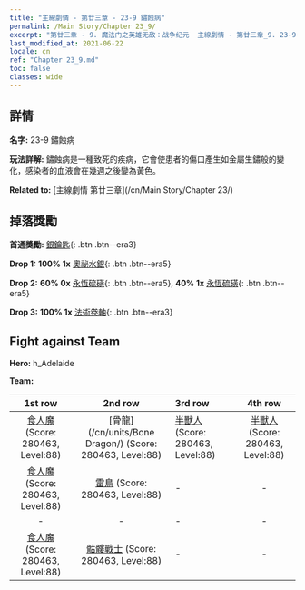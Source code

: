 ```yaml
---
title: "主線劇情 - 第廿三章 - 23-9 鏽蝕病"
permalink: /Main Story/Chapter 23_9/
excerpt: "第廿三章 - 9. 魔法门之英雄无敌：战争纪元  主線劇情 - 第廿三章_9. 23-9 鏽蝕病"
last_modified_at: 2021-06-22
locale: cn
ref: "Chapter 23_9.md"
toc: false
classes: wide
---
```


## 詳情

 **名字:** 23-9 鏽蝕病

 **玩法詳解:** 鏽蝕病是一種致死的疾病，它會使患者的傷口產生如金屬生鏽般的變化，感染者的血液會在幾週之後變為黃色。

 **Related to:** [主線劇情 第廿三章](/cn/Main Story/Chapter 23/)

## 掉落獎勵

 **首通獎勵:** [銀鑰匙](/cn/Items/con_693/){: .btn .btn--era3}

 **Drop 1:** **100% 1x** [奧祕水銀](/cn/Items/mat_77/){: .btn .btn--era5}

 **Drop 2:** **60% 0x** [永恆硫磺](/cn/Items/mat_71/){: .btn .btn--era5}, **40% 1x** [永恆硫磺](/cn/Items/mat_71/){: .btn .btn--era5}

 **Drop 3:** **100% 1x** [法術卷軸](/cn/Items/con_694/){: .btn .btn--era3}


## Fight against Team
 **Hero:** h_Adelaide

 **Team:**


  | 1st row | 2nd row | 3rd row | 4th row |
  |:----:|:----:|:----|:----:|
  | [食人魔](/cn/units/Ogre/) (Score: 280463, Level:88)  | [骨龍](/cn/units/Bone Dragon/) (Score: 280463, Level:88)  | [半獸人](/cn/units/Orc/) (Score: 280463, Level:88)  | [半獸人](/cn/units/Orc/) (Score: 280463, Level:88)  |
  | [食人魔](/cn/units/Ogre/) (Score: 280463, Level:88)  | [雷鳥](/cn/units/Roc/) (Score: 280463, Level:88)  | - | - |
  | - | - | - | - |
  | [食人魔](/cn/units/Ogre/) (Score: 280463, Level:88)  | [骷髏戰士](/cn/units/Skeleton/) (Score: 280463, Level:88)  | - | - |


